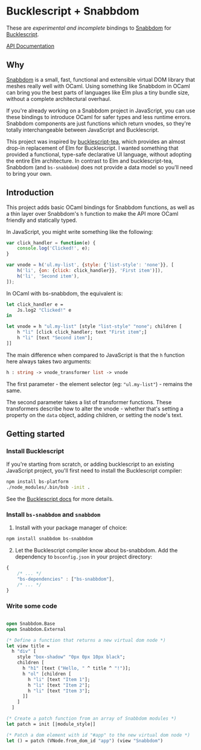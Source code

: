 Bucklescript + Snabbdom
=======================

These are *experimental and incomplete* bindings to [Snabbdom](https://github.com/snabbdom/snabbdom) for [Bucklescript](http://bucklescript.github.io/bucklescript/).

[API Documentation](https://jordwest.github.io/bs-snabbdom/)

## Why

[Snabbdom](https://github.com/snabbdom/snabbdom) is a small, fast, functional and extensible virtual DOM library that meshes really well with OCaml. Using something like Snabbdom in OCaml can bring you the best parts of languages like Elm plus a tiny bundle size, without a complete architectural overhaul.

If you're already working on a Snabbdom project in JavaScript, you can use these bindings to introduce OCaml for safer types and less runtime errors. Snabbdom components are just functions which return vnodes, so they're totally interchangeable between JavaScript and Bucklescript.

This project was inspired by [bucklescript-tea](https://github.com/OvermindDL1/bucklescript-tea), which provides an almost drop-in replacement of Elm for Bucklescript. I wanted something that provided a functional, type-safe declarative UI language, without adopting the entire Elm architecture. In contrast to Elm and bucklescript-tea, Snabbdom (and `bs-snabbdom`) does not provide a data model so you'll need to bring your own.

## Introduction

This project adds basic OCaml bindings for Snabbdom functions, as well as a thin layer over Snabbdom's `h` function to make the API more OCaml friendly and statically typed.

In JavaScript, you might write something like the following:

```js
var click_handler = function(e) {
    console.log('Clicked!', e);
}

var vnode = h('ul.my-list', {style: {'list-style': 'none'}}, [
    h('li', {on: {click: click_handler}}, 'First item')]),
    h('li', 'Second item'),
]);
```

In OCaml with bs-snabbdom, the equivalent is:

```ocaml
let click_handler e =
    Js.log2 "Clicked!" e
in

let vnode = h "ul.my-list" [style "list-style" "none"; children [
    h "li" [click click_handler; text "First item";]
    h "li" [text "Second item"];
]]
```

The main difference when compared to JavaScript is that the `h` function here always takes two arguments:

```ocaml
h : string -> vnode_transformer list -> vnode
```

The first parameter - the element selector (eg: `"ul.my-list"`) - remains the same.

The second parameter takes a list of transformer functions. These transformers describe how to alter the vnode - whether that's setting a property on the `data` object, adding children, or setting the node's text.

## Getting started

### Install Bucklescript

If you're starting from scratch, or adding bucklescript to an existing JavaScript project, you'll first need to install the Bucklescript compiler:

```sh
npm install bs-platform
./node_modules/.bin/bsb -init .
```

See the [Bucklescript docs](http://bucklescript.github.io/bucklescript/) for more details.

### Install `bs-snabbdom` and `snabbdom`

1. Install with your package manager of choice:
```sh
npm install snabbdom bs-snabbdom
```
2. Let the Bucklescript compiler know about bs-snabbdom. Add the dependency to `bsconfig.json` in your project directory:

```js
{
    /* ... */
    "bs-dependencies" : ["bs-snabbdom"],
    /* ... */
}
```

### Write some code

```ocaml

open Snabbdom.Base
open Snabbdom.External

(* Define a function that returns a new virtual dom node *)
let view title =
  h "div" [
    style "box-shadow" "0px 0px 10px black";
    children [
      h "h1" [text ("Hello, " ^ title ^ "!")];
      h "ol" [children [
        h "li" [text "Item 1"];
        h "li" [text "Item 2"];
        h "li" [text "Item 3"];
      ]]
    ]
  ]

(* Create a patch function from an array of Snabbdom modules *)
let patch = init [|module_style|]

(* Patch a dom element with id "#app" to the new virtual dom node *)
let () = patch (VNode.from_dom_id "app") (view "Snabbdom")
```
